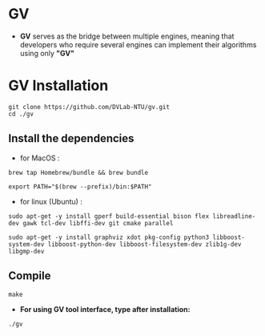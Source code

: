 # GV
- **GV** serves as the bridge between multiple engines, meaning that developers who require several engines can implement their algorithms using only **"GV"**

# GV Installation
```bash=
git clone https://github.com/DVLab-NTU/gv.git
cd ./gv
```

## Install the dependencies
- for MacOS :
```bash=
brew tap Homebrew/bundle && brew bundle

export PATH="$(brew --prefix)/bin:$PATH"
```
- for linux (Ubuntu) :
```bash=
sudo apt-get -y install gperf build-essential bison flex libreadline-dev gawk tcl-dev libffi-dev git cmake parallel

sudo apt-get -y install graphviz xdot pkg-config python3 libboost-system-dev libboost-python-dev libboost-filesystem-dev zlib1g-dev libgmp-dev
```

## Compile
```bash=
make
```

- **For using GV tool interface, type after installation:**
```bash=
./gv
```

